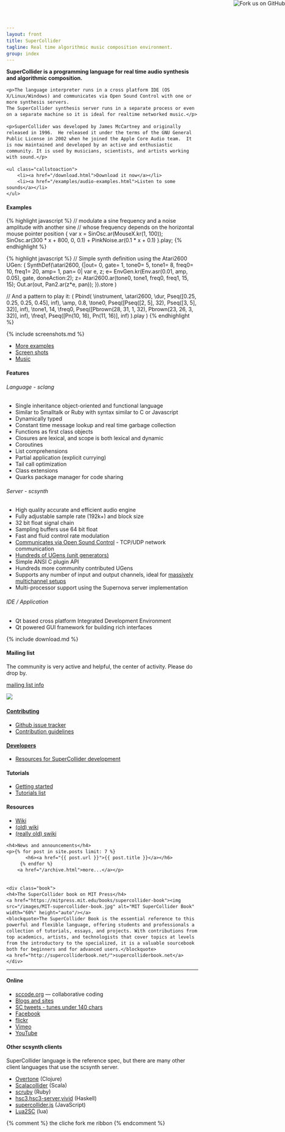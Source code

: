```yaml
---
layout: front
title: SuperCollider
tagline: Real time algorithmic music composition environment.
group: index
---
```


<div class="jumbotron">
    <p><strong>SuperCollider is a programming language for real time audio synthesis and algorithmic composition.</strong></p>

    <p>The language interpreter runs in a cross platform IDE (OS X/Linux/Windows) and communicates via Open Sound Control with one or more synthesis servers.
    The SuperCollider synthesis server runs in a separate process or even on a separate machine so it is ideal for realtime networked music.</p>

    <p>SuperCollider was developed by James McCartney and originally released in 1996.  He released it under the terms of the GNU General Public License in 2002 when he joined the Apple Core Audio team.  It is now maintained and developed by an active and enthusiastic community. It is used by musicians, scientists, and artists working with sound.</p>
    
    <ul class="callstoaction">
        <li><a href="/download.html">Download it now</a></li>
        <li><a href="/examples/audio-examples.html">Listen to some sounds</a></li>
    </ul>
</div>


<div class="row-fluid">

  <h4>Examples</h4>

{% highlight javascript %}
// modulate a sine frequency and a noise amplitude with another sine
// whose frequency depends on the horizontal mouse pointer position
{
        var x = SinOsc.ar(MouseX.kr(1, 100));
        SinOsc.ar(300 * x + 800, 0, 0.1)
        +
        PinkNoise.ar(0.1 * x + 0.1)
}.play;
{% endhighlight %}


{% highlight javascript %}
// Simple synth definition using the Atari2600 UGen:
(
SynthDef(\atari2600, {|out= 0, gate= 1, tone0= 5,
tone1= 8, freq0= 10, freq1= 20, amp= 1, pan= 0|
  var e, z;
  e= EnvGen.kr(Env.asr(0.01, amp, 0.05), gate, doneAction:2);
  z= Atari2600.ar(tone0, tone1, freq0, freq1, 15, 15);
  Out.ar(out, Pan2.ar(z*e, pan));
}).store
)

// And a pattern to play it:
(
Pbind(
  \instrument, \atari2600,
  \dur, Pseq([0.25, 0.25, 0.25, 0.45], inf),
  \amp, 0.8,
  \tone0, Pseq([Pseq([2, 5], 32), Pseq([3, 5], 32)], inf),
  \tone1, 14,
  \freq0, Pseq([Pbrown(28, 31, 1, 32), Pbrown(23, 26, 3, 32)], inf),
  \freq1, Pseq([Pn(10, 16), Pn(11, 16)], inf)
).play
)
{% endhighlight %}

{% include screenshots.md %}

<ul>
  <li><a href="/examples/supercollider-code-examples.html">More examples</a></li>
  <li><a href="/examples/screenshots.html">Screen shots</a></li>
  <li><a href="/examples/audio-examples.html">Music</a></li>
</ul>

</div>


<div class="row-fluid" id="features">
  <h4>Features</h4>

  <span class="span4">
      <h6>Language - sclang</h6>
      <ul>
        <li>Single inheritance object-oriented and functional language</li>
        <li>Similar to Smalltalk or Ruby with syntax similar to C or Javascript</li>
        <li>Dynamically typed</li>
        <li>Constant time message lookup and real time garbage collection</li>
        <li>Functions as first class objects</li>
        <li>Closures are lexical, and scope is both lexical and dynamic</li>
        <li>Coroutines</li>
        <li>List comprehensions</li>
        <li>Partial application (explicit currying)</li>
        <li>Tail call optimization</li>
        <li>Class extensions</li>
        <li>Quarks package manager for code sharing</li>
    </ul>
  </span>
  <span class="span4">
      <h6>Server - scsynth</h6>
      <ul>
        <li>High quality accurate and efficient audio engine</li>
        <li>Fully adjustable sample rate (192k+) and block size</li>
        <li>32 bit float signal chain</li>
        <li>Sampling buffers use 64 bit float</li>
        <li>Fast and fluid control rate modulation</li>
        <li><a href="http://doc.sccode.org/Reference/Server-Command-Reference.html">Communicates via Open Sound Control</a> - TCP/UDP network communication</li>
        <li><a href="http://doc.sccode.org/Browse.html#UGens">Hundreds of UGens (unit generators)</a></li>
        <li>Simple ANSI C plugin API</li>
        <li>Hundreds more community contributed UGens</li>
        <li>Supports any number of input and output channels, ideal for <a href="http://www.beast.bham.ac.uk/">massively multichannel setups</a></li>
        <li>Multi-processor support using the Supernova server implementation</li>
      </ul>
  </span>
  <span class="span3">
      <h6>IDE / Application</h6>
      <ul>
        <li>Qt based cross platform Integrated Development Environment</li>
        <li>Qt powered GUI framework for building rich interfaces</li>
      </ul>
  </span>
</div>

<div id="download">{% include download.md %}</div>


<div class="row-fluid">
  <div class="span6">
    <h4>Mailing list</h4>
    <p>The community is very active and helpful, the center of activity.  Please do drop by.</p>
    <p><a href="http://www.birmingham.ac.uk/facilities/BEAST/research/supercollider/mailinglist.aspx">mailing list info</a></p>
    <p><a href="https://gitter.im/supercollider/supercollider?utm_source=badge&utm_medium=badge&utm_campaign=pr-badge&utm_content=badge"><img src="https://badges.gitter.im/Join%20Chat.svg" /></a></p>
    <h4><a href="/contributing/index.html">Contributing</a></h4>
    <ul>
      <li><a href="https://github.com/supercollider/supercollider/issues">Github issue tracker</a></li>
      <li><a href="/contributing/index.html">Contribution guidelines</a></li>
    </ul>
    <h4><a href="/development/repository.html">Developers</a></h4>
    <ul>
      <li><a href="/development/repository.html">Resources for SuperCollider development</a></li>
    </ul>
    <h4>Tutorials</h4>
    <ul>
      <li><a href="http://doc.sccode.org/Tutorials/Getting-Started/00-Getting-Started-With-SC.html">Getting started</a></li>
      <li><a href="/tutorials/">Tutorials list</a></li>
    </ul>
    <h4>Resources</h4>
      <ul>
        <li><a href="/pages.html">Wiki</a></li>
        <li><a href="http://supercollider.sourceforge.net/wiki/">(old) wiki</a></li>
        <li><a href="http://swiki.hfbk-hamburg.de/MusicTechnology/6">(really old) swiki</a></li>
      </ul>
  </div>

  <div class="span6">

    <h4>News and announcements</h4>
    <p>{% for post in site.posts limit: 7 %}
           <h6><a href="{{ post.url }}">{{ post.title }}</a></h6>
         {% endfor %}
        <a href="/archive.html">more...</a></p>


    <div class="book">
    <h4>The SuperCollider book on MIT Press</h4>
    <a href="https://mitpress.mit.edu/books/supercollider-book"><img src="/images/MIT-supercollider-book.jpg" alt="MIT SuperCollider Book" width="60%" height="auto"/></a>
    <blockquote>The SuperCollider Book is the essential reference to this powerful and flexible language, offering students and professionals a collection of tutorials, essays, and projects. With contributions from top academics, artists, and technologists that cover topics at levels from the introductory to the specialized, it is a valuable sourcebook both for beginners and for advanced users.</blockquote>
    <a href="http://supercolliderbook.net/">supercolliderbook.net</a>
    </div>
  </div>
</div>

<hr />

<div class="row-fluid">
  <div class="span6">
    <h4>Online</h4>
    <ul>
      <li><a href="http://sccode.org/">sccode.org</a> — collaborative coding</li>
      <li><a href="/community/blogs-and-sites.html">Blogs and sites</a></li>
      <li><a href="https://twitter.com/search?q=supercollider+play">SC tweets - tunes under 140 chars</a></li>
      <li><a href="http://www.facebook.com/group.php?gid=2222754532">Facebook</a></li>
      <li><a href="http://flickr.com/groups/supercollider/pool/">flickr</a></li>
      <li><a href="http://www.vimeo.com/tag:supercollider">Vimeo</a></li>
      <li><a href="http://www.youtube.com/view_play_list?p=B813D0BDF50705D9">YouTube</a></li>
    </ul>
  </div>

  <div class="span6">
    <h4>Other scsynth clients</h4>
    <p>SuperCollider language is the reference spec, but there are many other client languages that use the scsynth server.</p>
    <ul>
    <li><a href="http://overtone.github.io/">Overtone</a> (Clojure)</li>
    <li><a href="http://www.sciss.de/scalaCollider/">Scalacollider</a> (Scala)</li>
    <li><a href="https://github.com/maca/scruby">scruby</a> (Ruby)</li>
    <li><a href="http://hackage.haskell.org/package/hsc3">hsc3</a>,<a href="https://github.com/kaoskorobase/hsc3-server">hsc3-server</a>,<a href="https://hackage.haskell.org/package/vivid">vivid</a> (Haskell)</li>
    <li><a href="https://github.com/crucialfelix/supercolliderjs">supercollider.js</a> (JavaScript)</li>
    <li><a href="https://github.com/sonoro1234/Lua2SC">Lua2SC</a> (lua)</li>
    </ul>
  </div>
</div>

{% comment %}
the cliche fork me ribbon
<a href="https://github.com/you"><img style="position: absolute; top: 0; right: 0; border: 0;" src="https://s3.amazonaws.com/github/ribbons/forkme_right_darkblue_121621.png" alt="Fork us on GitHub"></a>
{% endcomment %}
